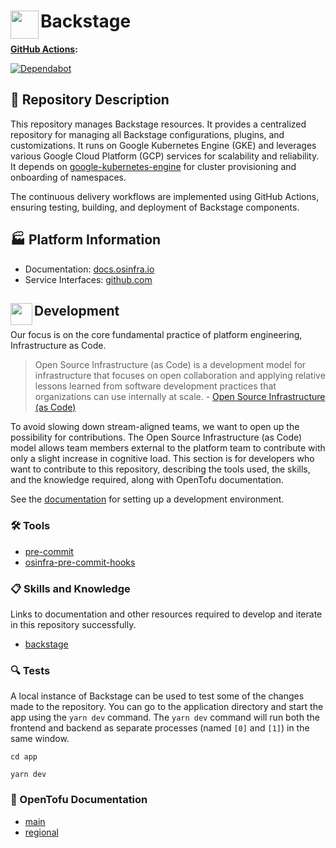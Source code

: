 # <img align="left" width="45" height="45" src="https://github.com/user-attachments/assets/2b9ec893-58ff-4bf3-94c9-fc321d3a173c"> Backstage

**[GitHub Actions](https://github.com/osinfra-io/backstage/actions):**

[![Dependabot](https://github.com/osinfra-io/backstage/actions/workflows/dependabot.yml/badge.svg)](https://github.com/osinfra-io/backstage/actions/workflows/dependabot.yml)

## 📄 Repository Description

This repository manages Backstage resources. It provides a centralized repository for managing all Backstage configurations, plugins, and customizations. It runs on Google Kubernetes Engine (GKE) and leverages various Google Cloud Platform (GCP) services for scalability and reliability. It depends on [google-kubernetes-engine](https://github.com/osinfra-io/google-kubernetes-engine) for cluster provisioning and onboarding of namespaces.

The continuous delivery workflows are implemented using GitHub Actions, ensuring testing, building, and deployment of Backstage components.

## 🏭 Platform Information

- Documentation: [docs.osinfra.io](https://docs.osinfra.io/product-guides/backstage)
- Service Interfaces: [github.com](https://github.com/osinfra-io/backstage/issues/new/choose)

## <img align="left" width="35" height="35" src="https://github.com/osinfra-io/github-organization-management/assets/1610100/39d6ae3b-ccc2-42db-92f1-276a5bc54e65"> Development

Our focus is on the core fundamental practice of platform engineering, Infrastructure as Code.

>Open Source Infrastructure (as Code) is a development model for infrastructure that focuses on open collaboration and applying relative lessons learned from software development practices that organizations can use internally at scale. - [Open Source Infrastructure (as Code)](https://www.osinfra.io)

To avoid slowing down stream-aligned teams, we want to open up the possibility for contributions. The Open Source Infrastructure (as Code) model allows team members external to the platform team to contribute with only a slight increase in cognitive load. This section is for developers who want to contribute to this repository, describing the tools used, the skills, and the knowledge required, along with OpenTofu documentation.

See the [documentation](https://docs.osinfra.io/fundamentals/development-setup) for setting up a development environment.

### 🛠️ Tools

- [pre-commit](https://github.com/pre-commit/pre-commit)
- [osinfra-pre-commit-hooks](https://github.com/osinfra-io/pre-commit-hooks)

### 📋 Skills and Knowledge

Links to documentation and other resources required to develop and iterate in this repository successfully.

- [backstage](https://backstage.io/docs)

### 🔍 Tests

A local instance of Backstage can be used to test some of the changes made to the repository. You can go to the application
directory and start the app using the `yarn dev` command. The `yarn dev` command will run both the frontend and backend as separate
processes (named `[0]` and `[1]`) in the same window.

```none
cd app
```

```none
yarn dev
```

### 📓 OpenTofu Documentation

- [main](deployments/README.md)
- [regional](deployments/regionl/README.md)
